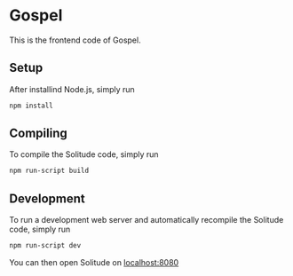# Gospel

This is the frontend code of Gospel.

## Setup

After installind Node.js, simply run

```bash
npm install
```

## Compiling

To compile the Solitude code, simply run

```bash
npm run-script build
```

## Development

To run a development web server and automatically recompile the Solitude code, simply run

```bash
npm run-script dev
```

You can then open Solitude on [localhost:8080](http://localhost:8080)
